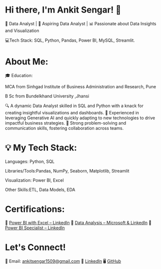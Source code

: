 #                                                                                                                  Hi there, I'm Ankit Sengar! 👋




 🚀 Data Analyst | 🌟  Aspiring Data Analyst | 📊 Passionate about Data Insights and Visualization
 
 💻Tech Stack: SQL, Python, Pandas, Power BI, MySQL, Streamlit.




# About Me:
🎓 Education: 

MCA from Sinhgad Institute of Business Administration and Research, Pune

B Sc from 
Bundelkhand University ,Jhansi

🔍 A dynamic Data Analyst skilled in SQL and Python with a knack for creating insightful visualizations and dashboards.
🤖 Experienced in leveraging Generative AI and quickly adapting to new technologies to drive impactful business strategies.
🌟 Strong problem-solving and communication skills, fostering collaboration across teams.



# 💡  My Tech Stack:

Languages: Python, SQL

Libraries/Tools:Pandas, NumPy, Seaborn, Matplotlib, Streamlit

Visualization: Power BI, Excel

Other Skills:ETL, Data Models, EDA



# Certifications:

📜 [Power BI with Excel – LinkedIn](https://drive.google.com/file/d/1d-ffnCkSvDlWd2-z2XuHIKoOvLAilgc8/view)
📜 [Data Analysis – Microsoft & LinkedIn](https://drive.google.com/file/d/1v1_CaJfoRMcrzpPiCtjR6G5rsLeeDGHD/view)
📜[ Power BI Specialist – LinkedIn](https://drive.google.com/file/d/1bW2mvBQSwRMbNrUZ-VchxeLd5A1j-F_U/view)



# Let's Connect!


📧 Email: 
ankitsengar1509@gmail.com
💼 [LinkedIn](https://www.linkedin.com/in/ankit-sengar-1554901b1/)
🖥️ [GitHub](https://github.com/ankitsengar1)

